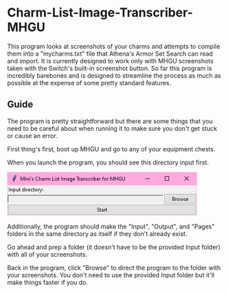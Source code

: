 # Charm-List-Image-Transcriber-MHGU
This program looks at screenshots of your charms and attempts to compile them into a "mycharms.txt" file that Athena's Armor Set Search can read and import. It is currently designed to work only with MHGU screenshots taken with the Switch's built-in screenshot button. So far this program is incredibly barebones and is designed to streamline the process as much as possible at the expense of some pretty standard features.

## Guide
The program is pretty straightforward but there are some things that you need to be careful about when running it to make sure you don't get stuck or cause an error.

First thing's first, boot up MHGU and go to any of your equipment chests.

When you launch the program, you should see this directory input first.

![An image of the program showing a directory selector and a start button](Guide/FirstPage.png)

Additionally, the program should make the "Input", "Output", and "Pages" folders in the same directory as itself if they don't already exist.

Go ahead and prep a folder (it doesn't have to be the provided Input folder) with all of your screenshots.

Back in the program, click "Browse" to direct the program to the folder with your screenshots. You don't need to use the provided Input folder but it'll make things faster if you do.
